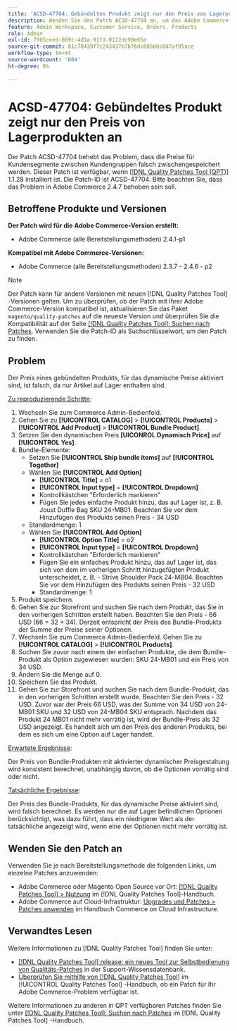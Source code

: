 ```yaml
---
title: 'ACSD-47704: Gebündeltes Produkt zeigt nur den Preis von Lagerprodukten an'
description: Wenden Sie den Patch ACSD-47704 an, um das Adobe Commerce-Problem zu beheben, bei dem ein gebündeltes Produkt nur den Preis von in Lagerprodukten anzeigt.
feature: Admin Workspace, Customer Service, Orders, Products
role: Admin
exl-id: 7f05ceed-869c-4d1a-91fd-0122dc98e65e
source-git-commit: 81c78439f7c243437b7b76dc80560c847af95ace
workflow-type: tm+mt
source-wordcount: '604'
ht-degree: 0%

---
```


# ACSD-47704: Gebündeltes Produkt zeigt nur den Preis von Lagerprodukten an

Der Patch ACSD-47704 behebt das Problem, dass die Preise für Kundensegmente zwischen Kundengruppen falsch zwischengespeichert werden. Dieser Patch ist verfügbar, wenn [[!DNL Quality Patches Tool (QPT)]](https://experienceleague.adobe.com/en/docs/commerce-knowledge-base/kb/announcements/commerce-announcements/magento-quality-patches-released-new-tool-to-self-serve-quality-patches) 1.1.28 installiert ist. Die Patch-ID ist ACSD-47704. Bitte beachten Sie, dass das Problem in Adobe Commerce 2.4.7 behoben sein soll.

## Betroffene Produkte und Versionen

**Der Patch wird für die Adobe Commerce-Version erstellt:**

* Adobe Commerce (alle Bereitstellungsmethoden) 2.4.1-p1

**Kompatibel mit Adobe Commerce-Versionen:**

* Adobe Commerce (alle Bereitstellungsmethoden) 2.3.7 - 2.4.6 - p2

>[!NOTE]
>
>Der Patch kann für andere Versionen mit neuen [!DNL Quality Patches Tool] -Versionen gelten. Um zu überprüfen, ob der Patch mit Ihrer Adobe Commerce-Version kompatibel ist, aktualisieren Sie das Paket `magento/quality-patches` auf die neueste Version und überprüfen Sie die Kompatibilität auf der Seite [[!DNL Quality Patches Tool]: Suchen nach Patches](https://experienceleague.adobe.com/tools/commerce-quality-patches/index.html). Verwenden Sie die Patch-ID als Suchschlüsselwort, um den Patch zu finden.

## Problem

Der Preis eines gebündelten Produkts, für das dynamische Preise aktiviert sind, ist falsch, da nur Artikel auf Lager enthalten sind.

<u>Zu reproduzierende Schritte</u>:

1. Wechseln Sie zum Commerce Admin-Bedienfeld.
1. Gehen Sie zu **[!UICONTROL CATALOG]** > **[!UICONTROL Products]** > **[!UICONTROL Add Product]** > **[!UICONTROL Bundle Product]**.
1. Setzen Sie den dynamischen Preis **[UICONROL Dynamisch Price]** auf **[!UICONTROL Yes]**.
1. Bundle-Elemente:
   * Setzen Sie **[!UICONTROL Ship bundle items]** auf **[!UICONTROL Together]**
   * Wählen Sie **[!UICONTROL Add Option]**
      * **[!UICONTROL Title]** = o1
      * **[!UICONTROL Input type]** = **[!UICONTROL Dropdown]**
      * Kontrollkästchen &quot;Erforderlich markieren&quot;
      * Fügen Sie jedes einfache Produkt hinzu, das auf Lager ist, z. B. Joust Duffle Bag SKU 24-MB01. Beachten Sie vor dem Hinzufügen des Produkts seinen Preis - 34 USD
   * Standardmenge: 1
   * Wählen Sie **[!UICONTROL Add Option]**
      * **[!UICONTROL Option Title]** = o2
      * **[!UICONTROL Input type]** = **[!UICONTROL Dropdown]**
      * Kontrollkästchen &quot;Erforderlich markieren&quot;
      * Fügen Sie ein einfaches Produkt hinzu, das auf Lager ist, das sich von dem im vorherigen Schritt hinzugefügten Produkt unterscheidet, z. B. - Strive Shoulder Pack 24-MB04. Beachten Sie vor dem Hinzufügen des Produkts seinen Preis - 32 USD
      * Standardmenge: 1
1. Produkt speichern.
1. Gehen Sie zur Storefront und suchen Sie nach dem Produkt, das Sie in den vorherigen Schritten erstellt haben. Beachten Sie den Preis - 66 USD
(66 = 32 + 34).
Derzeit entspricht der Preis des Bundle-Produkts der Summe der Preise seiner Optionen.
1. Wechseln Sie zum Commerce Admin-Bedienfeld. Gehen Sie zu **[!UICONTROL CATALOG]** > **[!UICONTROL Products]**.
1. Suchen Sie zuvor nach einem der einfachen Produkte, die dem Bundle-Produkt als Option zugewiesen wurden:
SKU 24-MB01 und ein Preis von 34 USD.
1. Ändern Sie die Menge auf 0.
1. Speichern Sie das Produkt.
1. Gehen Sie zur Storefront und suchen Sie nach dem Bundle-Produkt, das in den vorherigen Schritten erstellt wurde. Beachten Sie den Preis - 32 USD. Zuvor war der Preis 66 USD, was der Summe von 34 USD von 24-MB01 SKU und 32 USD von 24-MB04 SKU entsprach. Nachdem das Produkt 24 MB01 nicht mehr vorrätig ist, wird der Bundle-Preis als 32 USD angezeigt. Es handelt sich um den Preis des anderen Produkts, bei dem es sich um eine Option auf Lager handelt.

<u>Erwartete Ergebnisse</u>:

Der Preis von Bundle-Produkten mit aktivierter dynamischer Preisgestaltung wird konsistent berechnet, unabhängig davon, ob die Optionen vorrätig sind oder nicht.

<u>Tatsächliche Ergebnisse</u>:

Der Preis des Bundle-Produkts, für das dynamische Preise aktiviert sind, wird falsch berechnet. Es werden nur die auf Lager befindlichen Optionen berücksichtigt, was dazu führt, dass ein niedrigerer Wert als der tatsächliche angezeigt wird, wenn eine der Optionen nicht mehr vorrätig ist.

## Wenden Sie den Patch an

Verwenden Sie je nach Bereitstellungsmethode die folgenden Links, um einzelne Patches anzuwenden:

* Adobe Commerce oder Magento Open Source vor Ort: [[!DNL Quality Patches Tool] > Nutzung](/help/tools/quality-patches-tool/usage.md) im [!DNL Quality Patches Tool]-Handbuch.
* Adobe Commerce auf Cloud-Infrastruktur: [Upgrades und Patches > Patches anwenden](https://experienceleague.adobe.com/docs/commerce-cloud-service/user-guide/develop/upgrade/apply-patches.html) im Handbuch Commerce on Cloud Infrastructure.

## Verwandtes Lesen

Weitere Informationen zu [!DNL Quality Patches Tool] finden Sie unter:

* [[!DNL Quality Patches Tool] release: ein neues Tool zur Selbstbedienung von Qualitäts-Patches](https://experienceleague.adobe.com/en/docs/commerce-knowledge-base/kb/announcements/commerce-announcements/magento-quality-patches-released-new-tool-to-self-serve-quality-patches) in der Support-Wissensdatenbank.
* [Überprüfen Sie mithilfe von  [!DNL Quality Patches Tool]](/help/tools/quality-patches-tool/patches-available-in-qpt/check-patch-for-magento-issue-with-magento-quality-patches.md) im [!UICONTROL Quality Patches Tool] -Handbuch, ob ein Patch für Ihr Adobe Commerce-Problem verfügbar ist.


Weitere Informationen zu anderen in QPT verfügbaren Patches finden Sie unter [[!DNL Quality Patches Tool]: Suchen nach Patches](https://experienceleague.adobe.com/tools/commerce-quality-patches/index.html) im [!DNL Quality Patches Tool] -Handbuch.
